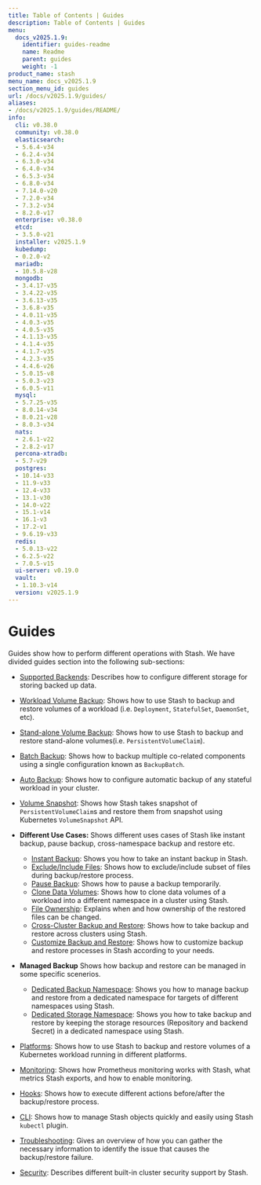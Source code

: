 ```yaml
---
title: Table of Contents | Guides
description: Table of Contents | Guides
menu:
  docs_v2025.1.9:
    identifier: guides-readme
    name: Readme
    parent: guides
    weight: -1
product_name: stash
menu_name: docs_v2025.1.9
section_menu_id: guides
url: /docs/v2025.1.9/guides/
aliases:
- /docs/v2025.1.9/guides/README/
info:
  cli: v0.38.0
  community: v0.38.0
  elasticsearch:
  - 5.6.4-v34
  - 6.2.4-v34
  - 6.3.0-v34
  - 6.4.0-v34
  - 6.5.3-v34
  - 6.8.0-v34
  - 7.14.0-v20
  - 7.2.0-v34
  - 7.3.2-v34
  - 8.2.0-v17
  enterprise: v0.38.0
  etcd:
  - 3.5.0-v21
  installer: v2025.1.9
  kubedump:
  - 0.2.0-v2
  mariadb:
  - 10.5.8-v28
  mongodb:
  - 3.4.17-v35
  - 3.4.22-v35
  - 3.6.13-v35
  - 3.6.8-v35
  - 4.0.11-v35
  - 4.0.3-v35
  - 4.0.5-v35
  - 4.1.13-v35
  - 4.1.4-v35
  - 4.1.7-v35
  - 4.2.3-v35
  - 4.4.6-v26
  - 5.0.15-v8
  - 5.0.3-v23
  - 6.0.5-v11
  mysql:
  - 5.7.25-v35
  - 8.0.14-v34
  - 8.0.21-v28
  - 8.0.3-v34
  nats:
  - 2.6.1-v22
  - 2.8.2-v17
  percona-xtradb:
  - 5.7-v29
  postgres:
  - 10.14-v33
  - 11.9-v33
  - 12.4-v33
  - 13.1-v30
  - 14.0-v22
  - 15.1-v14
  - 16.1-v3
  - 17.2-v1
  - 9.6.19-v33
  redis:
  - 5.0.13-v22
  - 6.2.5-v22
  - 7.0.5-v15
  ui-server: v0.19.0
  vault:
  - 1.10.3-v14
  version: v2025.1.9
---
```


# Guides

Guides show how to perform different operations with Stash. We have divided guides section into the following sub-sections:

- [Supported Backends](/docs/v2025.1.9/guides/backends/overview/): Describes how to configure different storage for storing backed up data.
- [Workload Volume Backup](/docs/v2025.1.9/guides/workloads/overview/): Shows how to use Stash to backup and restore volumes of a workload (i.e. `Deployment`, `StatefulSet`, `DaemonSet`, etc).
- [Stand-alone Volume Backup](/docs/v2025.1.9/guides/volumes/overview/): Shows how to use Stash to backup and restore stand-alone volumes(i.e. `PersistentVolumeClaim`).
- [Batch Backup](/docs/v2025.1.9/guides/batch-backup/overview/): Shows how to backup multiple co-related components using a single configuration known as `BackupBatch`.
- [Auto Backup](/docs/v2025.1.9/guides/auto-backup/overview/): Shows how to configure automatic backup of any stateful workload in your cluster.
- [Volume Snapshot](/docs/v2025.1.9/guides/volumesnapshot/overview/): Shows how Stash takes snapshot of `PersistentVolumeClaim`s and restore them from snapshot using Kubernetes `VolumeSnapshot` API.

- **Different Use Cases:**
Shows different uses cases of Stash like instant backup, pause backup, cross-namespace backup and restore etc.

  - [Instant Backup](/docs/v2025.1.9/guides/use-cases/instant-backup/): Shows you how to take an instant backup in Stash.
  - [Exclude/Include Files](/docs/v2025.1.9/guides/use-cases/exclude-include-files/): Shows how to exclude/include subset of files during backup/restore process.
  - [Pause Backup](/docs/v2025.1.9/guides/use-cases/pause-backup/): Shows how to pause a backup temporarily.
  - [Clone Data Volumes](/docs/v2025.1.9/guides/use-cases/clone-pvc/): Shows how to clone data volumes of a workload into a different namespace in a cluster using Stash.
  - [File Ownership](/docs/v2025.1.9/guides/use-cases/ownership/): Explains when and how ownership of the restored files can be changed.
  - [Cross-Cluster Backup and Restore](/docs/v2025.1.9/guides/use-cases/cross-cluster-backup/): Shows how to take backup and restore across clusters using Stash.
  - [Customize Backup and Restore](/docs/v2025.1.9/guides/use-cases/customize-backup-restore/): Shows how to customize backup and restore processes in Stash according to your needs.

- **Managed Backup**
Shows how backup and restore can be managed in some specific scenerios.
  - [Dedicated Backup Namespace](/docs/v2025.1.9/guides/managed-backup/dedicated-backup-namespace/): Shows you how to manage backup and restore from a dedicated namespace for targets of different namespaces using Stash.
  - [Dedicated Storage Namespace](/docs/v2025.1.9/guides/managed-backup/dedicated-storage-namespace/): Shows you how to take backup and restore by keeping the storage resources (Repository and backend Secret) in a dedicated namespace using Stash.

- [Platforms](/docs/v2025.1.9/guides/platforms/eks-irsa/): Shows how to use Stash to backup and restore volumes of a Kubernetes workload running in different platforms.
- [Monitoring](/docs/v2025.1.9/guides/monitoring/overview/): Shows how Prometheus monitoring works with Stash, what metrics Stash exports, and how to enable monitoring.
- [Hooks](/docs/v2025.1.9/guides/hooks/overview/): Shows how to execute different actions before/after the backup/restore process.
- [CLI](/docs/v2025.1.9/guides/cli/kubectl-plugin/): Shows how to manage Stash objects quickly and easily using Stash `kubectl` plugin.
- [Troubleshooting](/docs/v2025.1.9/guides/troubleshooting/how-to-troubleshoot/): Gives an overview of how you can gather the necessary information to identify the issue that causes the backup/restore failure.
- [Security](/docs/v2025.1.9/guides/security/rbac/): Describes different built-in cluster security support by Stash.
